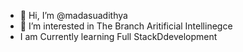 - 👋 Hi, I’m @madasuadithya
- 👀 I’m interested in The Branch Aritificial Intellinegce
- I am Currently learning Full StackDdevelopment 

<!---
madasuadithya/madasuadithya is a ✨ special ✨ repository because its `README.md` (this file) appears on your GitHub profile.
You can click the Preview link to take a look at your changes.
--->
